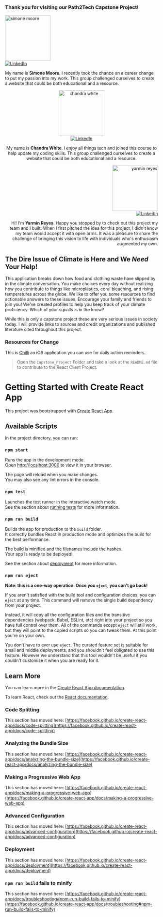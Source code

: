 ### Thank you for visiting our Path2Tech Capstone Project!
<div display="flex" align=left>
   <a href="https://www.linkedin.com/in/simone-moore-nyc/">
   <img alt="simone moore" src="https://github.com/chandrak92/Path2Tech-Capstone-Project/assets/157651970/0d346c9c-b53f-4e2c-b2ca-c3ce915511c4" width="150"></br><img src="https://img.shields.io/badge/linkedin-%230077B5.svg?style=for-the-badge&logo=linkedin&logoColor=white" alt="LinkedIn">
   </a></br>
  <p>My name is <strong>Simone Moore</strong>. I recently took the chance on a career change to put my passion into my work. This group challenged ourselves to create a website that could be both educational and a resource.</p>
</div>

<div display="flex" align=center>
   <a href="https://www.linkedin.com/in/chandra-white/">
   <img alt="chandra white" src="https://github.com/chandrak92/Path2Tech-Capstone-Project/assets/Chandra.jpg" width="150"></br><img src="https://img.shields.io/badge/linkedin-%230077B5.svg?style=for-the-badge&logo=linkedin&logoColor=white" alt="LinkedIn">
   </a></br>
  <p>My name is <strong>Chandra White</strong>. I enjoy all things tech and joined this course to help update my coding skills. This group challenged ourselves to create a website that could be both educational and a resource.</p>
</div>

<div display="flex" align=right>
   <a href="https://www.linkedin.com/in/yarmin/">
   <img alt="yarmin reyes" src="https://media.licdn.com/dms/image/D5603AQF8m0QkBbwwjw/profile-displayphoto-shrink_400_400/0/1691019104609?e=1728518400&v=beta&t=iYKlIMgQXQ3Ce-scFH6LgiPLl0N8QnO58C62SEkf1S8" width="150"></br><img src="https://img.shields.io/badge/linkedin-%230077B5.svg?style=for-the-badge&logo=linkedin&logoColor=white" alt="LinkedIn">
   </a></br>
  <p>Hi! I'm <strong>Yarmin Reyes</strong>. Happy you stopped by to check out this project my team and I built. When I first pitched the idea for this project, I didn't know my team would accept it with open arms. It was a pleasure to share the challenge of bringing this vision to life with individuals who's enthusiasm augmented my own.</p>
</div>

## The Dire Issue of Climate is Here and We *Need* Your Help!

This application breaks down how food and clothing waste have slipped by in the climate conversation. 
You make choices every day without realizing how you contribute to things like microplastics, coral bleaching, and rising temperatures across the globe.
We like to offer you some resources to find actionable answers to these issues.
Encourage your family and friends to join you! We've created profiles to help you keep track of your climate proficiency. 
Which of your squalls is in the know?

While this is only a capstone project these are very serious issues in society today.
I will provide links to sources and credit organizations and published literature cited throughout this project.

### Resources for Change
This is [Chilli](https://www.chilli.club/ "chilli") an iOS application you can use for daily action reminders.


> Open the `Capstone_Project` Folder and take a look at the `README.md` file to contribute to the React Client Project.



# Getting Started with Create React App

This project was bootstrapped with [Create React App](https://github.com/facebook/create-react-app).

## Available Scripts

In the project directory, you can run:

### `npm start`

Runs the app in the development mode.\
Open [http://localhost:3000](http://localhost:3000) to view it in your browser.

The page will reload when you make changes.\
You may also see any lint errors in the console.

### `npm test`

Launches the test runner in the interactive watch mode.\
See the section about [running tests](https://facebook.github.io/create-react-app/docs/running-tests) for more information.

### `npm run build`

Builds the app for production to the `build` folder.\
It correctly bundles React in production mode and optimizes the build for the best performance.

The build is minified and the filenames include the hashes.\
Your app is ready to be deployed!

See the section about [deployment](https://facebook.github.io/create-react-app/docs/deployment) for more information.

### `npm run eject`

**Note: this is a one-way operation. Once you `eject`, you can't go back!**

If you aren't satisfied with the build tool and configuration choices, you can `eject` at any time. This command will remove the single build dependency from your project.

Instead, it will copy all the configuration files and the transitive dependencies (webpack, Babel, ESLint, etc) right into your project so you have full control over them. All of the commands except `eject` will still work, but they will point to the copied scripts so you can tweak them. At this point you're on your own.

You don't have to ever use `eject`. The curated feature set is suitable for small and middle deployments, and you shouldn't feel obligated to use this feature. However we understand that this tool wouldn't be useful if you couldn't customize it when you are ready for it.

## Learn More

You can learn more in the [Create React App documentation](https://facebook.github.io/create-react-app/docs/getting-started).

To learn React, check out the [React documentation](https://reactjs.org/).

### Code Splitting

This section has moved here: [https://facebook.github.io/create-react-app/docs/code-splitting](https://facebook.github.io/create-react-app/docs/code-splitting)

### Analyzing the Bundle Size

This section has moved here: [https://facebook.github.io/create-react-app/docs/analyzing-the-bundle-size](https://facebook.github.io/create-react-app/docs/analyzing-the-bundle-size)

### Making a Progressive Web App

This section has moved here: [https://facebook.github.io/create-react-app/docs/making-a-progressive-web-app](https://facebook.github.io/create-react-app/docs/making-a-progressive-web-app)

### Advanced Configuration

This section has moved here: [https://facebook.github.io/create-react-app/docs/advanced-configuration](https://facebook.github.io/create-react-app/docs/advanced-configuration)

### Deployment

This section has moved here: [https://facebook.github.io/create-react-app/docs/deployment](https://facebook.github.io/create-react-app/docs/deployment)

### `npm run build` fails to minify

This section has moved here: [https://facebook.github.io/create-react-app/docs/troubleshooting#npm-run-build-fails-to-minify](https://facebook.github.io/create-react-app/docs/troubleshooting#npm-run-build-fails-to-minify)
